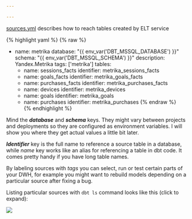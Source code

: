 ```yaml
---

---
```

[sources.yml](https://github.com/kzzzr/mybi-dbt-core/blob/master/models/sources/sources.yml) describes how to reach tables created by ELT service

{% highlight yaml %}
{% raw %}
   - name: metrika
     database: "{{ env_var('DBT_MSSQL_DATABASE') }}"
     schema: "{{ env_var('DBT_MSSQL_SCHEMA') }}"
     description: Yandex.Metrika
     tags: ['metrika']
     tables:  
       - name: sessions_facts
         identifier: metrika_sessions_facts
       - name: goals_facts
         identifier: metrika_goals_facts
       - name: purchases_facts
         identifier: metrika_purchases_facts
       - name: devices
         identifier: metrika_devices
       - name: goals
         identifier: metrika_goals
       - name: purchases
         identifier: metrika_purchases
{% endraw %}  
{% endhighlight %}

Mind the **_database_** and **_schema_** keys. They might vary between projects and deployments so they are configured as environment variables. I will show you where they get actual values a little bit later.

**_Identifier_** key is the full name to reference a source table in a database, while _name_ key works like an alias for referencing a table in dbt code. It comes pretty handy if you have long table names.

By labeling sources with _tags_ you can select, run or test certain parts of your DWH, for example you might want to rebuild models depending on a particular source after fixing a bug.

Listing particular sources with `dbt ls` command looks like this (click to expand):

[![](https://habrastorage.org/webt/ft/wg/zq/ftwgzq9mcxfshm0vjdibiw44ciq.gif)](https://habrastorage.org/webt/ft/wg/zq/ftwgzq9mcxfshm0vjdibiw44ciq.gif)